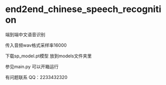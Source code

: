 # end2end_chinese_speech_recognition
端到端中文语音识别  

传入音频wav格式采样率16000     

下载sp_model.pt模型 放到models文件夹里   

参见main.py 可以开箱运行   

有问题联系 QQ：2233432320   
